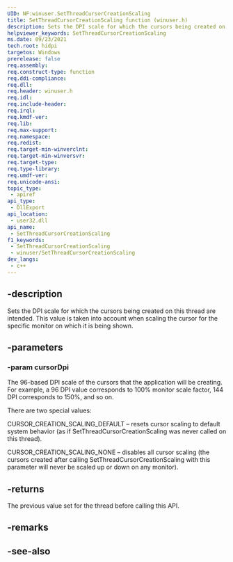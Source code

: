 ```yaml
---
UID: NF:winuser.SetThreadCursorCreationScaling
title: SetThreadCursorCreationScaling function (winuser.h)
description: Sets the DPI scale for which the cursors being created on this thread are intended. This value is taken into account when scaling the cursor for the specific monitor on which it is being shown.
helpviewer_keywords: SetThreadCursorCreationScaling
ms.date: 09/23/2021
tech.root: hidpi
targetos: Windows
prerelease: false
req.assembly: 
req.construct-type: function
req.ddi-compliance: 
req.dll: 
req.header: winuser.h
req.idl: 
req.include-header: 
req.irql: 
req.kmdf-ver: 
req.lib: 
req.max-support: 
req.namespace: 
req.redist: 
req.target-min-winverclnt: 
req.target-min-winversvr: 
req.target-type: 
req.type-library: 
req.umdf-ver: 
req.unicode-ansi: 
topic_type:
 - apiref
api_type:
 - DllExport
api_location:
 - user32.dll
api_name:
 - SetThreadCursorCreationScaling
f1_keywords:
 - SetThreadCursorCreationScaling
 - winuser/SetThreadCursorCreationScaling
dev_langs:
 - c++
---
```


## -description

Sets the DPI scale for which the cursors being created on this thread are intended. This value is taken into account when scaling the cursor for the specific monitor on which it is being shown.

## -parameters

### -param cursorDpi

The 96-based DPI scale of the cursors that the application will be creating. For example, a 96 DPI value corresponds to 100% monitor scale factor, 144 DPI corresponds to 150%, and so on.

There are two special values:

CURSOR_CREATION_SCALING_DEFAULT – resets cursor scaling to default system behavior (as if SetThreadCursorCreationScaling was never called on this thread).

CURSOR_CREATION_SCALING_NONE – disables all cursor scaling (the cursors created after calling SetThreadCursorCreationScaling with this parameter will never be scaled up or down on any monitor).

## -returns

The previous value set for the thread before calling this API.

## -remarks

## -see-also
